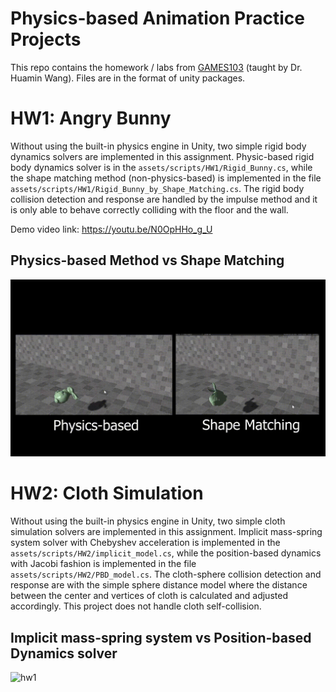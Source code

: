 # Physics-based Animation Practice Projects
This repo contains the homework / labs from [GAMES103](http://games103.games-cn.org/) (taught by Dr. Huamin Wang). Files are in the format of unity packages.



# HW1: Angry Bunny
Without using the built-in physics engine in Unity, two simple rigid body dynamics solvers are implemented in this assignment. Physic-based rigid body dynamics solver is in the `assets/scripts/HW1/Rigid_Bunny.cs`, while the shape matching method (non-physics-based) is implemented in the file `assets/scripts/HW1/Rigid_Bunny_by_Shape_Matching.cs`. The rigid body collision detection and response are handled by the impulse method and it is only able to behave correctly colliding with the floor and the wall.

Demo video link: https://youtu.be/N0OpHHo_g_U

## Physics-based Method vs Shape Matching

![hw1](assets/imgs/angryBunny.gif)



# HW2: Cloth Simulation

Without using the built-in physics engine in Unity, two simple cloth simulation solvers are implemented in this assignment. Implicit mass-spring system solver with Chebyshev acceleration is implemented in the `assets/scripts/HW2/implicit_model.cs`, while the position-based dynamics with Jacobi fashion  is implemented in the file `assets/scripts/HW2/PBD_model.cs`. The cloth-sphere collision detection and response are with the simple sphere distance model where the distance between the center and vertices of cloth is calculated and adjusted accordingly. This project does not handle cloth self-collision.

## Implicit mass-spring system vs Position-based Dynamics solver

![hw1](assets/imgs/cloth.gif)
